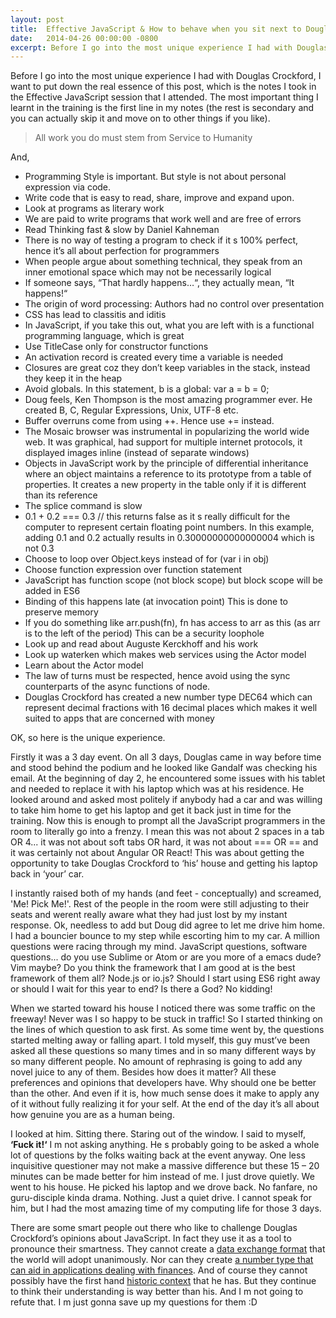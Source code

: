 ```yaml
---
layout: post
title:  Effective JavaScript & How to behave when you sit next to Douglas Crockford
date:   2014-04-26 00:00:00 -0800
excerpt: Before I go into the most unique experience I had with Douglas Crockford, I want to put down the real essence of this post, which is the notes I took in the Effective JavaScript session that I attended. The most important thing I learnt in the training is the first line in my notes (the rest is secondary and you can actually skip it and move on to other things if you like).
---
```

Before I go into the most unique experience I had with Douglas Crockford, I want to put down the real essence of this post, which is the notes I took in the Effective JavaScript session that I attended. The most important thing I learnt in the training is the first line in my notes (the rest is secondary and you can actually skip it and move on to other things if you like).

> All work you do must stem from Service to Humanity

And,

* Programming Style is important. But style is not about personal expression via code.
* Write code that is easy to read, share, improve and expand upon.
* Look at programs as literary work
* We are paid to write programs that work well and are free of errors
* Read Thinking fast & slow by Daniel Kahneman
* There is no way of testing a program to check if it s 100% perfect, hence it’s all about perfection for programmers
* When people argue about something technical, they speak from an inner emotional space which may not be necessarily logical
* If someone says, “That hardly happens…“, they actually mean, “It happens!“
* The origin of word processing: Authors had no control over presentation
* CSS has lead to classitis and iditis
* In JavaScript, if you take this out, what you are left with is a functional programming language, which is great
* Use TitleCase only for constructor functions
* An activation record is created every time a variable is needed
* Closures are great coz they don’t keep variables in the stack, instead they keep it in the heap
* Avoid globals. In this statement, b is a global: var a = b = 0;
* Doug feels, Ken Thompson is the most amazing programmer ever. He created B, C, Regular Expressions, Unix, UTF-8 etc.
* Buffer overruns come from using ++. Hence use += instead.
* The Mosaic browser was instrumental in popularizing the world wide web. It was graphical, had support for multiple internet protocols, it displayed images inline (instead of separate windows)
* Objects in JavaScript work by the principle of differential inheritance where an object maintains a reference to its prototype from a table of properties. It creates a new property in the table only if it is different than its reference
* The splice command is slow
* 0.1 + 0.2 === 0.3 // this returns false as it s really difficult for the computer to represent certain floating point numbers. In this example, adding 0.1 and 0.2 actually results in 0.30000000000000004 which is not 0.3
* Choose to loop over Object.keys instead of for (var i in obj)
* Choose function expression over function statement
* JavaScript has function scope (not block scope) but block scope will be added in ES6
* Binding of this happens late (at invocation point) This is done to preserve memory
* If you do something like arr.push(fn), fn has access to arr as this (as arr is to the left of the period) This can be a security loophole
* Look up and read about Auguste Kerckhoff and his work
* Look up waterken which makes web services using the Actor model
* Learn about the Actor model
* The law of turns must be respected, hence avoid using the sync counterparts of the async functions of node.
* Douglas Crockford has created a new number type DEC64 which can represent decimal fractions with 16 decimal places which makes it well suited to apps that are concerned with money

OK, so here is the unique experience.

Firstly it was a 3 day event. On all 3 days, Douglas came in way before time and stood behind the podium and he looked like Gandalf was checking his email. At the beginning of day 2, he encountered some issues with his tablet and needed to replace it with his laptop which was at his residence. He looked around and asked most politely if anybody had a car and was willing to take him home to get his laptop and get it back just in time for the training. Now this is enough to prompt all the JavaScript programmers in the room to literally go into a frenzy. I mean this was not about 2 spaces in a tab OR 4... it was not about soft tabs OR hard, it was not about === OR == and it was certainly not about Angular OR React! This was about getting the opportunity to take Douglas Crockford to ‘his’ house and getting his laptop back in ‘your’ car.

I instantly raised both of my hands (and feet - conceptually) and screamed, 'Me! Pick Me!'. Rest of the people in the room were still adjusting to their seats and werent really aware what they had just lost by my instant response. Ok, needless to add but Doug did agree to let me drive him home. I had a bouncier bounce to my step while escorting him to my car. A million questions were racing through my mind. JavaScript questions, software questions... do you use Sublime or Atom or are you more of a emacs dude? Vim maybe? Do you think the framework that I am good at is the best framework of them all? Node.js or io.js? Should I start using ES6 right away or should I wait for this year to end? Is there a God? No kidding!

When we started toward his house I noticed there was some traffic on the freeway! Never was I so happy to be stuck in traffic!
So I started thinking on the lines of which question to ask first. As some time went by, the questions started melting away or falling apart. I told myself, this guy must’ve been asked all these questions so many times and in so many different ways by so many different people. No amount of rephrasing is going to add any novel juice to any of them. Besides how does it matter? All these  preferences and opinions that developers have. Why should one be better than the other. And even if it is, how much sense does it make to apply any of it without fully realizing it for your self. At the end of the day it’s all about how genuine you are as a human being.

I looked at him. Sitting there. Staring out of the window. I said to myself, **‘Fuck it!‘** I m not asking anything. He s probably going to be asked a whole lot of questions by the folks waiting back at the event anyway. One less inquisitive questioner may not make a massive difference but these 15 – 20 minutes can be made better for him instead of me. I just drove quietly. We went to his house. He picked his laptop and we drove back. No fanfare, no guru-disciple kinda drama. Nothing. Just a quiet drive. I cannot speak for him, but I had the most amazing time of my computing life for those 3 days.

There are some smart people out there who like to challenge Douglas Crockford’s opinions about JavaScript. In fact they use it as a tool to pronounce their smartness. They cannot create a [data exchange format](http://json.org/) that the world will adopt unanimously. Nor can they create [a number type that can aid in applications dealing with finances](http://dec64.com/). And of course they cannot possibly have the first hand [historic context](https://www.youtube.com/watch?v=v2ifWcnQs6M&list=PL62E185BB8577B63D) that he has. But they continue to think their understanding is way better than his. And I m not going to refute that. I m just gonna save up my questions for them :D